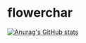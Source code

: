 # flowerchar
[![Anurag's GitHub stats](https://github-readme-stats.vercel.app/api?username=flowerchar&count_private=true&hide=contribs,prs)](https://github.com/anuraghazra/github-readme-stats)
